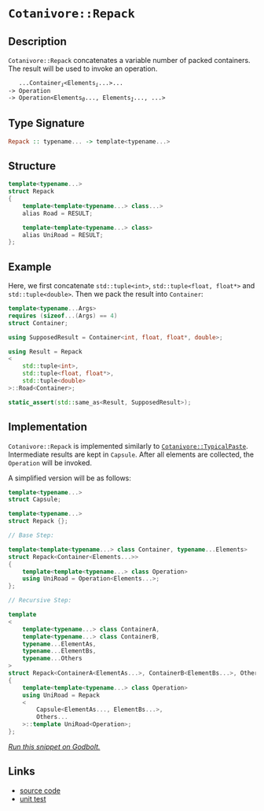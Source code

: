 <!-- Copyright 2024 Feng Mofan
SPDX-License-Identifier: Apache-2.0 -->

# `Cotanivore::Repack`

## Description

`Cotanivore::Repack` concatenates a variable number of packed containers. The result will be used to invoke an operation.
<pre><code>   ...Container<sub><i>i</i></sub>&lt;Elements<sub><i>i</i></sub>...&gt;...
->&nbsp;Operation
->&nbsp;Operation&lt;Elements<sub><i>0</i></sub>...,&nbsp;Elements<sub><i>1</i></sub>..., ...></code></pre>

## Type Signature

```Haskell
Repack :: typename... -> template<typename...>
```

## Structure

```C++
template<typename...>
struct Repack
{
    template<template<typename...> class...>
    alias Road = RESULT;

    template<template<typename...> class>
    alias UniRoad = RESULT;
};
```

## Example

Here, we first concatenate `std::tuple<int>`,  `std::tuple<float, float*>` and `std::tuple<double>`. Then we pack the result into `Container`:

```C++
template<typename...Args>
requires (sizeof...(Args) == 4)
struct Container;

using SupposedResult = Container<int, float, float*, double>;

using Result = Repack
<
    std::tuple<int>, 
    std::tuple<float, float*>,
    std::tuple<double>
>::Road<Container>;

static_assert(std::same_as<Result, SupposedResult>);
```

## Implementation

`Cotanivore::Repack` is implemented similarly to [`Cotanivore::TypicalPaste`](./typical_paste.doc.md). Intermediate results are kept in `Capsule`. After all elements are collected, the `Operation` will be invoked.

A simplified version will be as follows:

```C++
template<typename...>
struct Capsule;

template<typename...>
struct Repack {};

// Base Step:

template<template<typename...> class Container, typename...Elements>
struct Repack<Container<Elements...>>
{
    template<template<typename...> class Operation>
    using UniRoad = Operation<Elements...>;
};

// Recursive Step:

template
<
    template<typename...> class ContainerA,
    template<typename...> class ContainerB,
    typename...ElementAs, 
    typename...ElementBs,
    typename...Others
>
struct Repack<ContainerA<ElementAs...>, ContainerB<ElementBs...>, Others...>
{
    template<template<typename...> class Operation>
    using UniRoad = Repack
    <
        Capsule<ElementAs..., ElementBs...>,
        Others...
    >::template UniRoad<Operation>;
};
```

[*Run this snippet on Godbolt.*](https://godbolt.org/#z:OYLghAFBqd5QCxAYwPYBMCmBRdBLAF1QCcAaPECAMzwBtMA7AQwFtMQByARg9KtQYEAysib0QXACx8BBAKoBnTAAUAHpwAMvAFYTStJg1DIApACYAQuYukl9ZATwDKjdAGFUtAK4sGEgMykrgAyeAyYAHI%2BAEaYxCD%2BABykAA6oCoRODB7evgGp6ZkCoeFRLLHxSbaY9o4CQgRMxAQ5Pn5cgXaYDlkNTQQlkTFxCckKjc2teR22EwNhQ%2BUjSQCUtqhexMjsHASYLCkGeyb%2BbgQAnimMrJgAdPcn2CYaAILjxF4OANRuTCkKXnoJysr2eLz2ByOmBOZ0u1zY91ujzB70%2BBC%2BACVMCkmMgANZfEwAdisRIAIsCwWCAPTUr4WJhKL4NbEgKmvCGHJjHU6cqEwi5XZgIh7%2BbBfZAGBQKH6yJgLMhfQXwu73bD0NiCBTI16o75YnH4mEeQTy8LEGHq/aMAgKRHIsVUklgr6upX7Lk8s4e/m8uHC1VIsUSqUygDyV2I3KyOpebq%2BXgyRi%2BcgYeAxqCY6EJ/jJXwjcWjAktGptdtFT38IJexIpVfZL1pmO6mwyADdMMy9ik2aCOT7udDQacXW6%2BYOBf6bvbg5LGTKTY0FS9SKPXeOvcqAzPxXPpbLTQqbGulVORbcrZqCG9SITXvGt9O1aXBBYFKv72Oz4GwwQEHFtWHJ5dQID59WxXE8WNOVlxLa1BDeHdb0XM04isU5LxtN8kPzP8AJ3J1qwfAdNxI6E/SFJ8g13UN80jIsGFjeNEzCYAUzTDMsxzPMDUgk8YRPeNfn%2BQFyLcTCEPLW5bwkghsIrD843jN1f3/YgpP4sUQBADdO1TdNM3QGECyjOpGMdetQXJSk%2B0bAAqBzHKc6kaUcgAVbAhDcxyXNeaknICuzfJrUEzH8MJJS8LAczOLxDnI4CQvBMjJ0o88XmIYBtUdV5iEwABHLw8DymUIAyAAvTBUCoREIAyrKVm4k480kFYUVAtEDyXc0bKSljkyEOK0iUdAsQBWh0WarrUItU4wgIW8qFoTMFq%2BJaVrs290A2aIgQs6swX6tixsBSbc2bQ0oOHNwT3GdBtIIOK9rcebHlvW6CHunSnrE9buUW5buTst6Pq%2Bx74phbavF2hKqS0kB9M4ozThQhUHQOkDo2QAB9ec4gIMrPu0hQblx7K3BOibb0GlJhswUbMHGghHjaqsODWWhOAAVl4PxuF4VBOBuyxrC%2BBQNi2TtzH8HhSAITR2bWPEQC5yRbg0SQuCJfwNC5jQzAANgNsxEmSTmOEkXgWAkDQNFIPmtFIQWOF4BQQDt%2BWOC0NY4FgGBEBADYCBSLwFooCA0AOOg4giG5OFURIDYAWgNyQvmAZBkC%2BKRbjMXh6cIEg8HurgZEEEQxHYKQy/kJQ1AV0hdFLgB3KMe35jnud5hvnbDUOQ/RaqvgT5PU/TzPs7VswvggDwo/oYhCTCrgVl4T3vdICAkEjlJo7IcOd73kBgCkMw%2BDoPZ1MoaIG%2BiMImnOThZbv5hiHOMNom0bpPdlyOrzDBgtBH5e14FgaIXhgC/FoLQN2/NSBYBYIYYA4gQHwOKt/PAHZYGO0wKoFsewn68HmjUButA8DRCjG/DwWAG6gTwNbOBHZiDRHSJgMk%2BwkFkKMArNYS0mBZQAGp4EwM3AsfNZb8HLqIcQ1dJG1xUOoVBTd9BIJQNYaw%2BhyFu0gGsVAKQzKwKTndZqpgRaWDMI7VATDiDF0ZvANYXQejOAgK4KY7QggMHQIMMoFQ9DDSKNkTwbQ/GFDMt44Y8RS6OLMn0SYQTpjVFqL0OY4SliRNmP0Nxehxj9FSb4le6xNjbAkJ3DgPN7Y904MPROKc04ZyzjnaeEBcCF0XtLFea8eFrH/FmEYEAlYgEkP4W4ABOfwRJJAazMJIA2tsuYGxGfoTgltSDWxlrcA2XADaJBGYkLZqsuBczGQbCpqDnau3dnLHhm9/Zb0Dv3UO5BKCHwXrHNgnAmgsDbESJOTAQxIOziM24XB1b53wEQGxJca4VxkdIORigFEN10GfVufxCGlPKQ7AWnA%2B7B1Dl8Ienzvm/P%2BcmLgQKQUaBnnPXeC8l7%2BDMKvK5ICfbb1QPPOITyI7stpSMIlPy5xGHJVwO2NAJoAWvrfe%2Bb9CGkBfg/D%2BX8HCyr/jaABQCG5gIgVAmBsqEGcJ2I7fAeUehYIbrg/BOxZbEPNo7MhFCH7UMNWvGxDDZZMJYUodhiCjBcNACyvgBhBHCNEUKWVciYVVzhbIBF9clEgDPgYbhpirCWE0dEbR/Snb6KyIY4xuYU3WAsQLaxtjM0OJqBg5xrj4nuJCAsHxIxS7%2BLMlk5toSsh5KbYkqtDBYktFrdkytTi%2B0pIbRE7Jcw20ZOaF2yJDiJbFIKebTFlSOBfH5SSwVbFyXAvVjPFpEL6UdOZd7bpmBenxCzebFZaygUayJEcok2tJDTNTqXLFTtOAXI9tc32Acg4Dy5S8mOccOCfLHiwBQbYs5tl3VCcYYLWnFz0BG6RUaa6xsUY7XQgRUXtx4Bi7uZycUPMHlQDdxAWCQeg7B%2BDg5xjUp5Xvel/gmXr3ZpvNlHL97POYwvEAMHabYzgyM7GCGCC4yo6nc%2B4qr4QBvqg%2BVMq4HKffp/b%2BKr2X/0AcAo1mBwGQLELquB%2BrfXOrQSaxwZrUEWuQKHK1RDBAkNQfayh5wnW0NdbKj1rDvWcNYtcvhwaRFiPDbISNEho2CCw0ihIKjk3qLTfa8t2aDGcGpHdNRZiLDFqdqWrAqXolZBcJ46d9bSgTvbRkVtg7qsBLnUOpJ9Qp11Z7SO/tjWomtdyO4nJs7x1pJKYUyWw2V3EcsVUiDacoMwa%2BKJ24EmD3gpIMe9jXTSA9KwFe0pt6E1Av8P4LmetNa20O0SbZpzJsu1sJcjjKwBmSC5qMrmiRDYjMkCM7W4yZjm38BN7FN37ulLzldwHnSWVrCYRkZwkggA%3D)

## Links

- [source code](../../../../conceptrodon/descend/cotanivore/repack.hpp)
- [unit test](../../../../tests/unit/cotanivore/repack.test.hpp)
